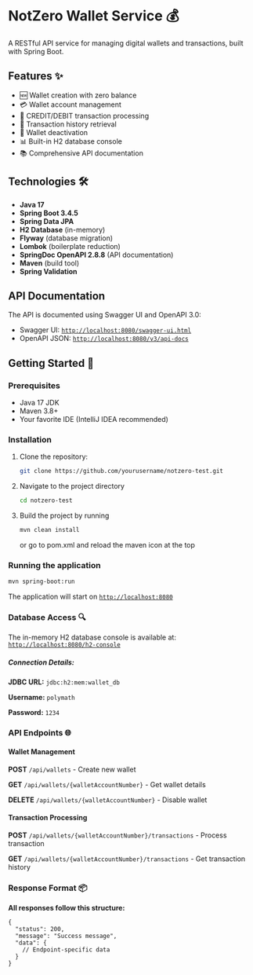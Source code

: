 # NotZero Wallet Service 💰

A RESTful API service for managing digital wallets and transactions, built with Spring Boot.

## Features ✨

- 🆕 Wallet creation with zero balance
- 💳 Wallet account management
- 🔄 CREDIT/DEBIT transaction processing
- 📜 Transaction history retrieval
- 🚫 Wallet deactivation
- 📊 Built-in H2 database console
- 📚 Comprehensive API documentation

## Technologies 🛠️

- **Java 17**
- **Spring Boot 3.4.5**
- **Spring Data JPA**
- **H2 Database** (in-memory)
- **Flyway** (database migration)
- **Lombok** (boilerplate reduction)
- **SpringDoc OpenAPI 2.8.8** (API documentation)
- **Maven** (build tool)
- **Spring Validation**

## API Documentation

The API is documented using Swagger UI and OpenAPI 3.0:

- Swagger UI: [`http://localhost:8080/swagger-ui.html`](http://localhost:8080/swagger-ui.html)
- OpenAPI JSON: [`http://localhost:8080/v3/api-docs`](http://localhost:8080/v3/api-docs)

## Getting Started 🚀

### Prerequisites

- Java 17 JDK
- Maven 3.8+
- Your favorite IDE (IntelliJ IDEA recommended)

### Installation

1. Clone the repository:
   ```bash
   git clone https://github.com/yourusername/notzero-test.git
2. Navigate to the project directory
   ```bash
   cd notzero-test
3. Build the project by running
   ```bash
   mvn clean install
   ```
   or go to pom.xml and reload the maven icon at the top
### Running the application
```bash
mvn spring-boot:run
```
The application will start on [`http://localhost:8080`](http://localhost:8080)

### Database Access 🔍
The in-memory H2 database console is available at:
[`http://localhost:8080/h2-console`](http://localhost:8080/h2-console)

##### Connection Details:

**JDBC URL:** `jdbc:h2:mem:wallet_db`

**Username:** `polymath`

**Password:** `1234`



### API Endpoints 🌐


#### Wallet Management


**POST** `/api/wallets` - Create new wallet

**GET** `/api/wallets/{walletAccountNumber}` - Get wallet details

**DELETE** `/api/wallets/{walletAccountNumber}` - Disable wallet

#### Transaction Processing



**POST** `/api/wallets/{walletAccountNumber}/transactions` - Process transaction

**GET** `/api/wallets/{walletAccountNumber}/transactions` - Get transaction history


### Response Format 📦


**All responses follow this structure:**

```
{
  "status": 200,
  "message": "Success message",
  "data": {
    // Endpoint-specific data
  }
}

```
